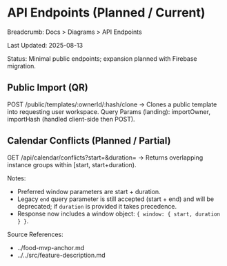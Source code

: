 # API Endpoints (Planned / Current)

Breadcrumb: Docs > Diagrams > API Endpoints

Last Updated: 2025-08-13

Status: Minimal public endpoints; expansion planned with Firebase migration.

## Public Import (QR)
POST /public/templates/:ownerId/:hash/clone -> Clones a public template into requesting user workspace.
Query Params (landing): importOwner, importHash (handled client-side then POST).

## Calendar Conflicts (Planned / Partial)
GET /api/calendar/conflicts?start=<epochMs>&duration=<ms> -> Returns overlapping instance groups within [start, start+duration).

Notes:
- Preferred window parameters are start + duration.
- Legacy `end` query parameter is still accepted (start + end) and will be deprecated; if `duration` is provided it takes precedence.
- Response now includes a window object: `{ window: { start, duration } }`.

Source References:
- ../food-mvp-anchor.md
- ../../src/feature-description.md

